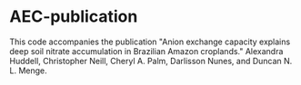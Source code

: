 # AEC-publication
This code accompanies the publication "Anion exchange capacity explains deep soil nitrate accumulation in Brazilian Amazon croplands."
Alexandra Huddell, Christopher Neill, Cheryl A. Palm, Darlisson Nunes, and Duncan N. L. Menge.

